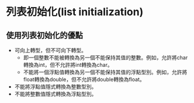 # 列表初始化\(list initialization\)

## 使用列表初始化的優點

* 可向上轉型，但不可向下轉型。
  * 即一個整數不能被轉換為另一個不能保持其值的整數。例如，允許將char轉換為int，但不允許將int轉換為char。 
  * 不能將一個浮點值轉換為另一個不能保持其值的浮點型別。例如，允許將float轉換為double，但不允許將double轉換為float。
*  不能將浮點值隱式轉換為整數型別。 
*  不能將整數值隱式轉換為浮點型別。

